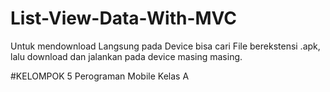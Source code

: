 # List-View-Data-With-MVC
Untuk mendownload Langsung pada Device bisa cari File berekstensi .apk, lalu download dan jalankan pada device masing masing.


#KELOMPOK 5 Perograman Mobile Kelas A
